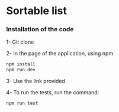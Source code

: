 # Sortable list

### Installation of the code

1- Git clone

2- In the page of the application, using npm

```sh
npm install
npm run dev
```
3- Use the link provided

4- To run the tests, run the command:

```sh
npm run test
```
